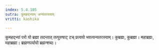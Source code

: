 ```yaml
---
index: 5.4.105
sutra: कुमहद्भ्याम् अन्यतरस्याम्
vritti: kashika

---
```

कुमहद्भ्यां परो यो ब्रह्मा तदन्तात् तत्पुरुषाट् टच् प्रत्ययो भवत्यन्यतरस्याम्। कुब्रह्मः, कुब्रह्मा। महाब्रह्मः, महाब्रह्मा। ब्रह्मणपर्यायो ब्रह्मन्शब्दः।